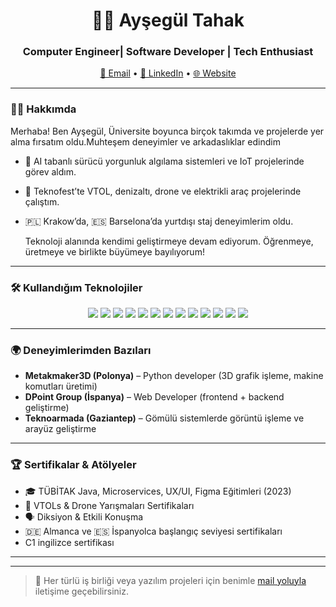 <h1 align="center">👩‍💻 Ayşegül Tahak</h1>
<h3 align="center">Computer Engineer| Software Developer | Tech Enthusiast</h3>

<p align="center">
  <a href="mailto:aysegultahak084@gmail.com">📩 Email</a> •
  <a href="https://www.linkedin.com/in/ay%C5%9Feg%C3%BCl-tahak-b38aa4234/">🔗 LinkedIn</a> •
  <a href="https://aysegultahak.github.io/Personal_WebSite/">🌐 Website</a>
</p>

---

### 👩‍💻 Hakkımda

Merhaba! Ben Ayşegül, Üniversite boyunca birçok takımda ve projelerde yer alma fırsatım oldu.Muhteşem deneyimler ve arkadaslıklar edindim 
- 🤖 AI tabanlı sürücü yorgunluk algılama sistemleri ve IoT projelerinde görev aldım.  
- 🚁 Teknofest’te VTOL, denizaltı, drone ve elektrikli araç projelerinde çalıştım.  
- 🇵🇱 Krakow’da, 🇪🇸 Barselona’da yurtdışı staj deneyimlerim oldu.

  Teknoloji alanında kendimi geliştirmeye devam ediyorum. Öğrenmeye, üretmeye ve birlikte büyümeye bayılıyorum!

---

### 🛠️ Kullandığım Teknolojiler

<p align="center">
  <img src="https://img.shields.io/badge/Python-3776AB?style=flat&logo=python&logoColor=white"/>
  <img src="https://img.shields.io/badge/C%23-239120?style=flat&logo=c-sharp&logoColor=white"/>
  <img src="https://img.shields.io/badge/C++-00599C?style=flat&logo=c%2B%2B&logoColor=white"/>
  <img src="https://img.shields.io/badge/TypeScript-3178C6?style=flat&logo=typescript&logoColor=white"/>
  <img src="https://img.shields.io/badge/Java-007396?style=flat&logo=java&logoColor=white"/>
  <img src="https://img.shields.io/badge/JavaScript-F7DF1E?style=flat&logo=javascript&logoColor=black"/>
  <img src="https://img.shields.io/badge/Node.js-339933?style=flat&logo=node.js&logoColor=white"/>
  <img src="https://img.shields.io/badge/React-61DAFB?style=flat&logo=react&logoColor=black"/>
  <img src="https://img.shields.io/badge/React_Native-61DAFB?style=flat&logo=react&logoColor=black"/>
  <img src="https://img.shields.io/badge/Next.js-000000?style=flat&logo=next.js&logoColor=white"/>
  <img src="https://img.shields.io/badge/HTML-E34F26?style=flat&logo=html5&logoColor=white"/>
  <img src="https://img.shields.io/badge/OpenGL-5586A4?style=flat&logo=opengl&logoColor=white"/>
  <img src="https://img.shields.io/badge/Figma-F24E1E?style=flat&logo=figma&logoColor=white"/>
</p>

---

### 🌍 Deneyimlerimden Bazıları

- **Metakmaker3D (Polonya)** – Python developer (3D grafik işleme, makine komutları üretimi)
- **DPoint Group (İspanya)** – Web Developer (frontend + backend geliştirme)
- **Teknoarmada (Gaziantep)** – Gömülü sistemlerde görüntü işleme ve arayüz geliştirme

---

### 🏆 Sertifikalar & Atölyeler

- 🎓 TÜBİTAK Java, Microservices, UX/UI, Figma Eğitimleri (2023)
- 🏅 VTOLs & Drone Yarışmaları Sertifikaları
- 🗣️ Diksiyon & Etkili Konuşma
- 🇩🇪 Almanca ve 🇪🇸 İspanyolca başlangıç seviyesi sertifikaları
- C1 ingilizce sertifikası

---



---


> 💬 Her türlü iş birliği veya yazılım projeleri için benimle [mail yoluyla](mailto:aysegultahak084@gmail.com) iletişime geçebilirsiniz.
